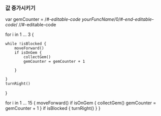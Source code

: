  ### 값 증가시키기
var gemCounter = /*#-editable-code yourFuncName*/0/*#-end-editable-code*/
//#-editable-code

for i in 1 ... 3 {
    
    while !isBlocked {
        moveForward()
        if isOnGem {
            collectGem()
            gemCounter = gemCounter + 1
            
        }
        
    }
    turnRight()
    
}

for i in 1 ... 15 {
    moveForward()
    if isOnGem {
        collectGem()
        gemCounter = gemCounter + 1
    }
    if isBlocked {
        turnRight()
    }
}